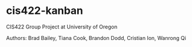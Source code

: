 # cis422-kanban
CIS422 Group Project at University of Oregon

Authors: Brad Bailey, Tiana Cook, Brandon Dodd, Cristian Ion, Wanrong Qi
